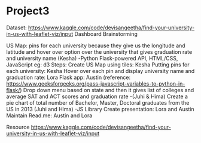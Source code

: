 # Project3

Dataset: https://www.kaggle.com/code/devisangeetha/find-your-university-in-us-with-leaflet-viz/input 
Dashboard Brainstorming
 
US Map: pins for each university because they give us the longitude and latitude and hover over option over the university that gives graduation rate and university name (Kesha) -Python Flask-powered API, HTML/CSS, JavaScript eg: d3 
Steps:
Create US Map using tiles: Kesha
Putting pins for each university: Kesha
Hover over each pin and display university name and graduation rate: Lora
Flask app: Austin (reference: https://www.geeksforgeeks.org/pass-javascript-variables-to-python-in-flask/)
Drop down menu based on state and then it gives list of colleges and average SAT and ACT scores and graduation rate -(Juhi & Hima)
Create a pie chart of total number of Bachelor, Master, Doctoral graduates from the US in 2013 (Juhi and Hima) -JS Library
Create presentation: Lora and Austin
Maintain Read.me: Austin and Lora

Resource https://www.kaggle.com/code/devisangeetha/find-your-university-in-us-with-leaflet-viz/input 

